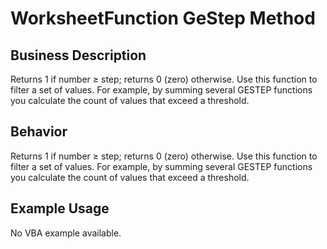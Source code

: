# WorksheetFunction GeStep Method

## Business Description
Returns 1 if number ≥ step; returns 0 (zero) otherwise. Use this function to filter a set of values. For example, by summing several GESTEP functions you calculate the count of values that exceed a threshold.

## Behavior
Returns 1 if number ≥ step; returns 0 (zero) otherwise. Use this function to filter a set of values. For example, by summing several GESTEP functions you calculate the count of values that exceed a threshold.

## Example Usage
No VBA example available.